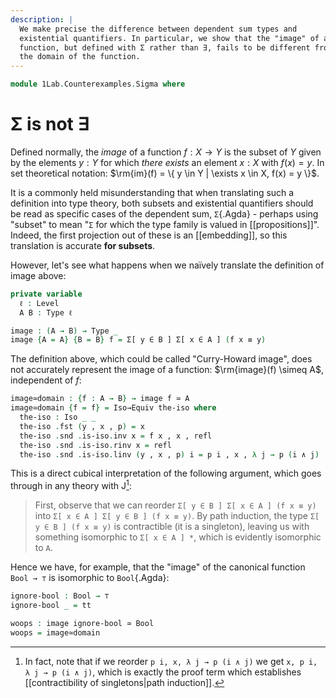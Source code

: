 ```yaml
---
description: |
  We make precise the difference between dependent sum types and
  existential quantifiers. In particular, we show that the "image" of a
  function, but defined with Σ rather than ∃, fails to be different from
  the domain of the function.
---
```


<!--
```
open import 1Lab.Equiv
open import 1Lab.Path
open import 1Lab.Type
```
-->

```agda
module 1Lab.Counterexamples.Sigma where
```

# Σ is not ∃

Defined normally, the _image_ of a function $f : X \to Y$ is the subset
of $Y$ given by the elements $y : Y$ for which _there exists_ an element
$x : X$ with $f(x) = y$. In set theoretical notation: $\rm{im}(f) = \{ y
\in Y | \exists x \in X, f(x) = y \}$.

It is a commonly held misunderstanding that when translating such a
definition into type theory, both subsets and existential quantifiers
should be read as specific cases of the dependent sum, `Σ`{.Agda} -
perhaps using "subset" to mean "`Σ` for which the type family is
valued in [[propositions]]". Indeed, the first projection out of these
is an [[embedding]], so this translation is accurate **for subsets**.

However, let's see what happens when we naïvely translate the definition
of image above:

```agda
private variable
  ℓ : Level
  A B : Type ℓ

image : (A → B) → Type _
image {A = A} {B = B} f = Σ[ y ∈ B ] Σ[ x ∈ A ] (f x ≡ y)
```

The definition above, which could be called "Curry-Howard image", does
not accurately represent the image of a function: $\rm{image}(f) \simeq
A$, independent of $f$:

```agda
image≃domain : {f : A → B} → image f ≃ A
image≃domain {f = f} = Iso→Equiv the-iso where
  the-iso : Iso _ _
  the-iso .fst (y , x , p) = x
  the-iso .snd .is-iso.inv x = f x , x , refl
  the-iso .snd .is-iso.rinv x = refl
  the-iso .snd .is-iso.linv (y , x , p) i = p i , x , λ j → p (i ∧ j)
```

This is a direct cubical interpretation of the following argument, which
goes through in any theory with J[^2]:

> First, observe that we can reorder `Σ[ y ∈ B ] Σ[ x ∈ A ] (f x ≡ y)`
> into `Σ[ x ∈ A ] Σ[ y ∈ B ] (f x ≡ y)`. By path induction, the type `Σ[
> y ∈ B ] (f x ≡ y)` is contractible (it is a singleton), leaving us with
> something isomorphic to `Σ[ x ∈ A ] *`, which is evidently isomorphic to
> `A`.

Hence we have, for example, that the "image" of the canonical function
`Bool → ⊤` is isomorphic to `Bool`{.Agda}:

```agda
ignore-bool : Bool → ⊤
ignore-bool _ = tt

woops : image ignore-bool ≃ Bool
woops = image≃domain
```

[^2]: In fact, note that if we reorder `p i, x, λ j → p (i ∧ j)` we get
    `x, p i, λ j → p (i ∧ j)`, which is exactly the proof term which
    establishes [[contractibility of singletons|path induction]].
